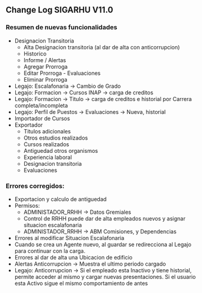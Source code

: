 ## Change Log SIGARHU V11.0

### Resumen de nuevas funcionalidades

- Designacion Transitoria
    - Alta Designacion transitoria (al dar de alta con anticorrupcion)
    - Historico
    - Informe / Alertas
    - Agregar Prorroga
    - Editar Prorroga - Evaluaciones
    - Eliminar Prorroga
- Legajo: Escalafonaria -> Cambio de Grado
- Legajo: Formacion -> Cursos INAP -> carga de creditos
- Legajo: Formacion -> Titulo -> carga de creditos e historial por Carrera completa/incompleta
- Legajo: Perfil de Puestos -> Evaluaciones -> Nueva, historial
- Importador de Cursos
- Exportador
    - Titulos adicionales
    - Otros estudios realizados
    - Cursos realizados
    - Antiguedad otros organismos
    - Experiencia laboral
    - Designacion transitoria
    - Evaluaciones

### Errores corregidos:

- Exportacion y calculo de antiguedad
- Permisos:
    - ADMINISTADOR_RRHH -> Datos Gremiales
    - Control de RRHH puede dar de alta empleados nuevos y asignar situacion escalafonaria
    - ADMINISTADOR_RRHH -> ABM Comisiones, y Dependencias
- Errores al modificar Situacion Escalafonaria
- Cuando se crea un Agente nuevo, al guardar se redirecciona al Legajo para continuar con la carga.
- Errores al dar de alta una Ubicacion de edificio
- Alertas Anticorrupcion -> Muestra el ultimo periodo cargado
- Legajo: Anticorrupcion -> Si el empleado esta Inactivo y tiene historial, permite acceder al mismo y cargar nuevas presentaciones. Si el usuario esta Activo sigue el mismo comportamiento de antes